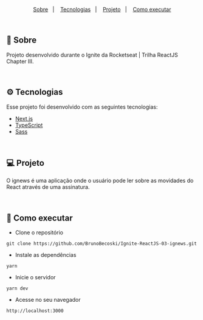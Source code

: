 
<p align="center">
  <a href="#-sobre">Sobre</a>&nbsp;&nbsp;&nbsp;|&nbsp;&nbsp;&nbsp;
  <a href="#-tecnologias">Tecnologias</a>&nbsp;&nbsp;&nbsp;|&nbsp;&nbsp;&nbsp;
  <a href="#-projeto">Projeto</a>&nbsp;&nbsp;&nbsp;|&nbsp;&nbsp;&nbsp;
  <a href="#-como-executar">Como executar</a>
</p> 

</br>

## 📖 Sobre

Projeto desenvolvido durante o Ignite da Rocketseat | Trilha ReactJS Chapter III.

</br>

## ⚙ Tecnologias

Esse projeto foi desenvolvido com as seguintes tecnologias:

- [Next.js](https://nextjs.org)
- [TypeScript](https://www.typescriptlang.org)
- [Sass](https://sass-lang.com)

</br>

## 💻 Projeto

O ignews é uma aplicação onde o usuário pode ler sobre as movidades do React através de uma assinatura.

</br>

## 🚀 Como executar

- Clone o repositório
```
git clone https://github.com/BrunoBecoski/Ignite-ReactJS-03-ignews.git
```
- Instale as dependências
```
yarn
```
- Inicie o servidor
``` 
yarn dev
```
- Acesse no seu navegador
```
http://localhost:3000
```
